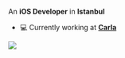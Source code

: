An **iOS Developer** in **Istanbul**

- 💻 Currently working at **[Carla](https://rentcarla.com)**


<a href="https://github.com/antonkomarev/github-profile-views-counter">
    <img src="https://komarev.com/ghpvc/?username=omertalib42">
</a>
